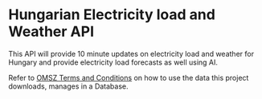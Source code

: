# Hungarian Electricity load and Weather API

This API will provide 10 minute updates on electricity load and weather for Hungary and provide electricity load forecasts as well using AI.

Refer to [OMSZ Terms and Conditions](https://odp.met.hu/ODP_altalanos_felhasznalasi_feltetelek.pdf) on how to use the data this project downloads, manages in a Database.
